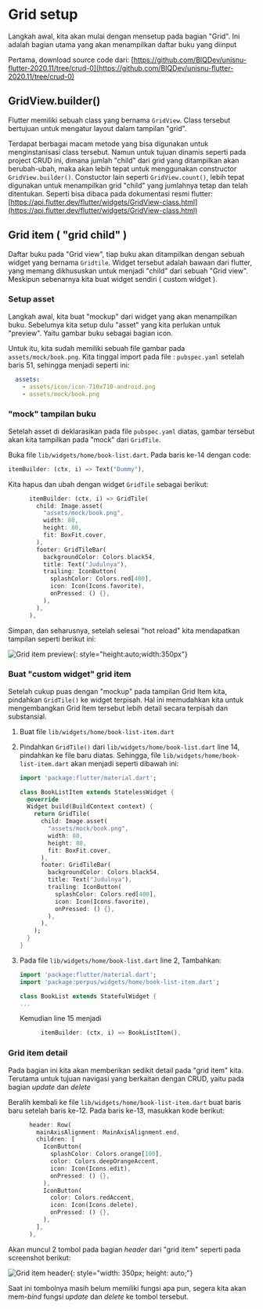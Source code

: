 # Grid setup
Langkah awal, kita akan mulai dengan mensetup pada bagian "Grid". Ini adalah bagian utama yang akan menampilkan daftar buku yang diinput

Pertama, download source code dari: [https://github.com/BIQDev/unisnu-flutter-2020.11/tree/crud-0](https://github.com/BIQDev/unisnu-flutter-2020.11/tree/crud-0)
## GridView.builder()
Flutter memiliki sebuah class yang bernama `GridView`. Class tersebut bertujuan untuk mengatur layout dalam tampilan "grid".

Terdapat berbagai macam metode yang bisa digunakan untuk menginstanisasi class tersebut. Namun untuk tujuan dinamis seperti pada project CRUD ini, dimana jumlah "child" dari grid yang ditampilkan akan berubah-ubah, maka akan lebih tepat untuk menggunakan constructor `GridView.builder()`. Constuctor lain seperti `GridView.count()`, lebih tepat digunakan untuk menampilkan grid "child" yang jumlahnya tetap dan telah ditentukan. Seperti bisa dibaca pada dokumentasi resmi flutter: [https://api.flutter.dev/flutter/widgets/GridView-class.html](https://api.flutter.dev/flutter/widgets/GridView-class.html)

## Grid item ( "grid child" )
Daftar buku pada "Grid view", tiap buku akan ditampilkan dengan sebuah widget yang bernama `Gridtile`. Widget tersebut adalah bawaan dari flutter, yang memang dikhususkan untuk menjadi "child" dari sebuah "Grid view". Meskipun sebenarnya kita buat widget sendiri ( custom widget ).

### Setup asset
Langkah awal, kita buat "mockup" dari widget yang akan menampilkan buku. Sebelumya kita setup dulu "asset" yang kita perlukan untuk "preview". Yaitu gambar buku sebagai bagian icon.

Untuk itu, kita sudah memiliki sebuah file gambar pada `assets/mock/book.png`. Kita tinggal import pada file : `pubspec.yaml` setelah baris 51, sehingga menjadi seperti ini:
```yaml linenums="50" hl_lines="3"
  assets:
    - assets/icon/icon-710x710-android.png
    - assets/mock/book.png
```


### "mock" tampilan buku
Setelah asset di deklarasikan pada file `pubspec.yaml` diatas, gambar tersebut akan kita tampilkan pada "mock" dari `GridTile`.

Buka file `lib/widgets/home/book-list.dart`. Pada baris ke-14 dengan code:

```dart linenums="14"
itemBuilder: (ctx, i) => Text("Dummy"),
```

Kita hapus dan ubah dengan widget `GridTile` sebagai berikut:

```dart linenums="14"
      itemBuilder: (ctx, i) => GridTile(
        child: Image.asset(
          "assets/mock/book.png",
          width: 80,
          height: 80,
          fit: BoxFit.cover,
        ),
        footer: GridTileBar(
          backgroundColor: Colors.black54,
          title: Text("Judulnya"),
          trailing: IconButton(
            splashColor: Colors.red[400],
            icon: Icon(Icons.favorite),
            onPressed: () {},
          ),
        ),
      ),
```

Simpan, dan seharusnya, setelah selesai "hot reload" kita mendapatkan tampilan seperti berikut ini:

![Grid item preview](../assets/images/crud/crud-1.2.png){: style="height:auto;width:350px"}

### Buat "custom widget" grid item
Setelah cukup puas dengan "mockup" pada tampilan Grid Item kita, pindahkan `GridTile()` ke widget terpisah. Hal ini memudahkan kita untuk mengembangkan Grid Item tersebut lebih detail secara terpisah dan substansial.

1. Buat file `lib/widgets/home/book-list-item.dart`
1. Pindahkan `GridTile()` dari `lib/widgets/home/book-list.dart` line 14, pindahkan ke file baru diatas. Sehingga, file `lib/widgets/home/book-list-item.dart` akan menjadi seperti dibawah ini:

    ```dart linenums="1"
    import 'package:flutter/material.dart';
    
    class BookListItem extends StatelessWidget {
      @override
      Widget build(BuildContext context) {
        return GridTile(
          child: Image.asset(
            "assets/mock/book.png",
            width: 80,
            height: 80,
            fit: BoxFit.cover,
          ),
          footer: GridTileBar(
            backgroundColor: Colors.black54,
            title: Text("Judulnya"),
            trailing: IconButton(
              splashColor: Colors.red[400],
              icon: Icon(Icons.favorite),
              onPressed: () {},
            ),
          ),
        );
      }
    }
    
    ```

1. Pada file `lib/widgets/home/book-list.dart` line 2, Tambahkan:

    ```dart linenums="1" hl_lines="2"
    import 'package:flutter/material.dart';
    import 'package:perpus/widgets/home/book-list-item.dart';
    
    class BookList extends StatefulWidget {
    ...
    ```
   Kemudian line 15 menjadi
   ```dart linenums="15"
         itemBuilder: (ctx, i) => BookListItem(),
   ```

### Grid item detail
Pada bagian ini kita akan memberikan sedikit detail pada "grid item" kita. Terutama untuk tujuan navigasi yang berkaitan dengan CRUD, yaitu pada bagian *update* dan *delete*

Beralih kembali ke file `lib/widgets/home/book-list-item.dart` buat baris baru setelah baris ke-12. Pada baris ke-13, masukkan kode berikut:

```dart linenums="13"
      header: Row(
        mainAxisAlignment: MainAxisAlignment.end,
        children: [
          IconButton(
            splashColor: Colors.orange[100],
            color: Colors.deepOrangeAccent,
            icon: Icon(Icons.edit),
            onPressed: () {},
          ),
          IconButton(
            color: Colors.redAccent,
            icon: Icon(Icons.delete),
            onPressed: () {},
          ),
        ],
      ),
``` 

Akan muncul 2 tombol pada bagian *header* dari "grid item" seperti pada screenshot berikut:

![Grid item header](../assets/images/crud/crud-1.3.png){: style="width: 350px; height: auto;"}

Saat ini tombolnya masih belum memiliki fungsi apa pun, segera kita akan mem-*bind* fungsi *update* dan *delete* ke tombol tersebut.
